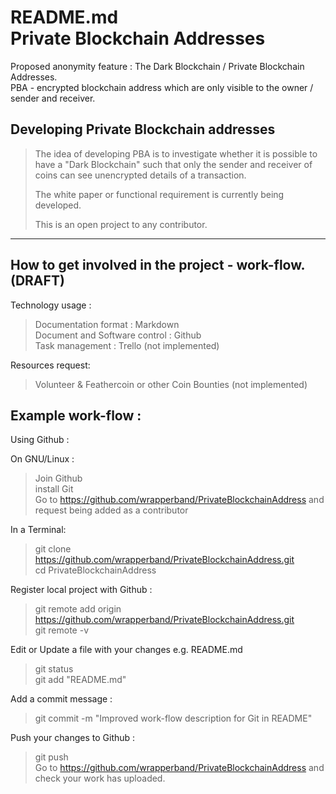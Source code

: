 README.md  
Private Blockchain Addresses   
============================  
Proposed anonymity feature : The Dark Blockchain / Private Blockchain Addresses.  
PBA - encrypted blockchain address which are only visible to the owner / sender and receiver.  
  
Developing Private Blockchain addresses  
---------------------------------------  
> The idea of developing PBA is to investigate whether it is possible to have a "Dark Blockchain" such that only the sender and receiver of coins can see unencrypted details of a transaction.  
>  
> The white paper or functional requirement is currently being developed.  
>  
> This is an open project to any contributor.  
-------------------------------------------  

How to get involved in the project - work-flow. (DRAFT)  
-------------------------------------------------------  
Technology usage :  
>  Documentation format : Markdown  
>  Document and Software control : Github   
>  Task management : Trello (not implemented)  

Resources request: 
> Volunteer & Feathercoin or other Coin Bounties (not implemented)

Example work-flow :  
-------------------  
Using Github :  

On GNU/Linux :  
> Join Github  
> install Git  
> Go to https://github.com/wrapperband/PrivateBlockchainAddress and request being added as a contributor  
  
In a Terminal:  
> git clone https://github.com/wrapperband/PrivateBlockchainAddress.git  
> cd PrivateBlockchainAddress  
  
Register local project with Github :  
> git remote add origin https://github.com/wrapperband/PrivateBlockchainAddress.git  
> git remote -v  
  
Edit or Update a file with your changes e.g. README.md  
> git status  
> git add "README.md"  
  
Add a commit message :  
> git commit -m "Improved work-flow description for Git in README"  
  
Push your changes to Github :  
> git push  
> Go to https://github.com/wrapperband/PrivateBlockchainAddress and check your work has uploaded.  
  